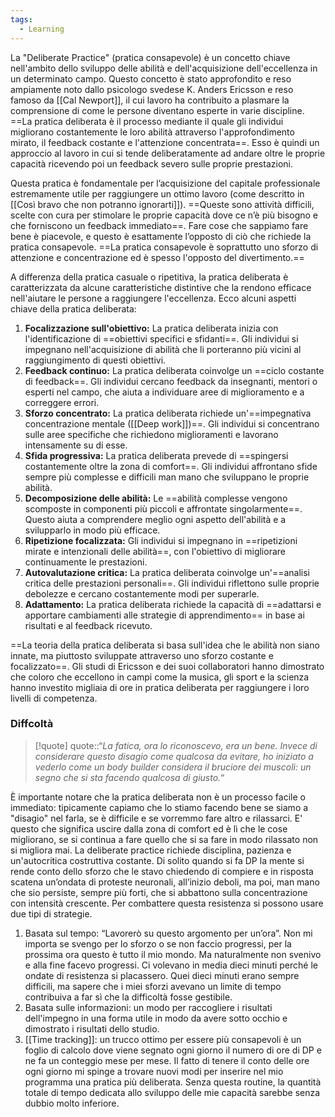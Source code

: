 ```yaml
---
tags:
  - Learning
---
```



La "Deliberate Practice" (pratica consapevole) è un concetto chiave nell'ambito dello sviluppo delle abilità e dell'acquisizione dell'eccellenza in un determinato campo.
Questo concetto è stato approfondito e reso ampiamente noto dallo psicologo svedese K. Anders Ericsson e reso famoso da [[Cal Newport]], il cui lavoro ha contribuito a plasmare la comprensione di come le persone diventano esperte in varie discipline.
==La pratica deliberata è il processo mediante il quale gli individui migliorano costantemente le loro abilità attraverso l'approfondimento mirato, il feedback costante e l'attenzione concentrata==.
Esso è quindi un approccio al lavoro in cui si tende deliberatamente ad andare oltre le proprie capacità ricevendo poi un feedback severo sulle proprie prestazioni.

Questa pratica è fondamentale per l’acquisizione del capitale professionale estremamente utile per raggiungere un ottimo lavoro (come descritto in [[Così bravo che non potranno ignorarti]]).
==Queste sono attività difficili, scelte con cura per stimolare le proprie capacità dove ce n’è più bisogno e che forniscono un feedback immediato==.
Fare cose che sappiamo fare bene è piacevole, e questo è esattamente l’opposto di ciò che richiede la pratica consapevole. ==La pratica consapevole è soprattutto uno sforzo di attenzione e concentrazione ed è spesso l'opposto del divertimento.==

A differenza della pratica casuale o ripetitiva, la pratica deliberata è caratterizzata da alcune caratteristiche distintive che la rendono efficace nell'aiutare le persone a raggiungere l'eccellenza. Ecco alcuni aspetti chiave della pratica deliberata:
1. **Focalizzazione sull'obiettivo:** La pratica deliberata inizia con l'identificazione di ==obiettivi specifici e sfidanti==. Gli individui si impegnano nell'acquisizione di abilità che li porteranno più vicini al raggiungimento di questi obiettivi.
2. **Feedback continuo:** La pratica deliberata coinvolge un ==ciclo costante di feedback==. Gli individui cercano feedback da insegnanti, mentori o esperti nel campo, che aiuta a individuare aree di miglioramento e a correggere errori.
3. **Sforzo concentrato:** La pratica deliberata richiede un'==impegnativa concentrazione mentale ([[Deep work]])==. Gli individui si concentrano sulle aree specifiche che richiedono miglioramenti e lavorano intensamente su di esse.
4. **Sfida progressiva:** La pratica deliberata prevede di ==spingersi costantemente oltre la zona di comfort==. Gli individui affrontano sfide sempre più complesse e difficili man mano che sviluppano le proprie abilità.
5. **Decomposizione delle abilità:** Le ==abilità complesse vengono scomposte in componenti più piccoli e affrontate singolarmente==. Questo aiuta a comprendere meglio ogni aspetto dell'abilità e a svilupparlo in modo più efficace.
6. **Ripetizione focalizzata:** Gli individui si impegnano in ==ripetizioni mirate e intenzionali delle abilità==, con l'obiettivo di migliorare continuamente le prestazioni.
7. **Autovalutazione critica:** La pratica deliberata coinvolge un'==analisi critica delle prestazioni personali==. Gli individui riflettono sulle proprie debolezze e cercano costantemente modi per superarle.
8. **Adattamento:** La pratica deliberata richiede la capacità di ==adattarsi e apportare cambiamenti alle strategie di apprendimento== in base ai risultati e al feedback ricevuto.

==La teoria della pratica deliberata si basa sull'idea che le abilità non siano innate, ma piuttosto sviluppate attraverso uno sforzo costante e focalizzato==.
Gli studi di Ericsson e dei suoi collaboratori hanno dimostrato che coloro che eccellono in campi come la musica, gli sport e la scienza hanno investito migliaia di ore in pratica deliberata per raggiungere i loro livelli di competenza.

### Diffcoltà

> [!quote]
> quote::“*La fatica, ora lo riconoscevo, era un bene. Invece di considerare questo disagio come qualcosa da evitare, ho iniziato a vederlo come un body builder considera il bruciore dei muscoli: un segno che si sta facendo qualcosa di giusto.*“

È importante notare che la pratica deliberata non è un processo facile o immediato: tipicamente capiamo che lo stiamo facendo bene se siamo a "disagio" nel farla, se è difficile e se vorremmo fare altro e rilassarci.
E' questo che significa uscire dalla zona di comfort ed è lì che le cose migliorano, se si continua a fare quello che si sa fare in modo rilassato non si migliora mai.
La deliberate practice richiede disciplina, pazienza e un'autocritica costruttiva costante.
Di solito quando si fa DP la mente si rende conto dello sforzo che le stavo chiedendo di compiere e in risposta scatena un’ondata di proteste neuronali, all’inizio deboli, ma poi, man mano che sio persiste, sempre più forti, che si abbattono sulla concentrazione con intensità crescente.
Per combattere questa resistenza si possono usare due tipi di strategie.
1. Basata sul tempo: “Lavorerò su questo argomento per un’ora”. Non mi importa se svengo per lo sforzo o se non faccio progressi, per la prossima ora questo è tutto il mio mondo. Ma naturalmente non svenivo e alla fine facevo progressi. Ci volevano in media dieci minuti perché le ondate di resistenza si placassero. Quei dieci minuti erano sempre difficili, ma sapere che i miei sforzi avevano un limite di tempo contribuiva a far sì che la difficoltà fosse gestibile.
2. Basata sulle informazioni: un modo per raccogliere i risultati dell'impegno in una forma utile in modo da avere sotto occhio e dimostrato i risultati dello studio.
3. [[Time tracking]]: un trucco ottimo per essere più consapevoli è un foglio di calcolo dove viene segnato ogni giorno il numero di ore di DP e ne fa un conteggio mese per mese. Il fatto di tenere il conto delle ore ogni giorno mi spinge a trovare nuovi modi per inserire nel mio programma una pratica più deliberata. Senza questa routine, la quantità totale di tempo dedicata allo sviluppo delle mie capacità sarebbe senza dubbio molto inferiore. 




